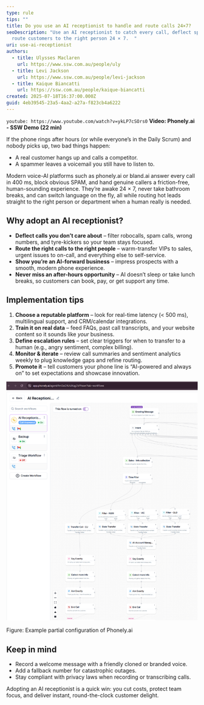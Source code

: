 ```yaml
---
type: rule
tips: ""
title: Do you use an AI receptionist to handle and route calls 24×7?
seoDescription: "Use an AI receptionist to catch every call, deflect spam, and
  route customers to the right person 24 × 7.  "
uri: use-ai-receptionist
authors:
  - title: Ulysses Maclaren
    url: https://www.ssw.com.au/people/uly
  - title: Levi Jackson
    url: https://www.ssw.com.au/people/levi-jackson
  - title: Kaique Biancatti
    url: https://ssw.com.au/people/kaique-biancatti
created: 2025-07-18T16:37:00.000Z
guid: 4eb39545-23a5-4aa2-a27a-f823cb4a6222
---
```

`youtube: https://www.youtube.com/watch?v=ykLP7cSOrs0`
**Video: Phonely.ai - SSW Demo (22 min)**

If the phone rings after hours (or while everyone’s in the Daily Scrum) and nobody picks up, two bad things happen:

* A real customer hangs up and calls a competitor. 
* A spammer leaves a voicemail you still have to listen to.

Modern voice-AI platforms such as phonely.ai or bland.ai answer every call in 400 ms, block obvious SPAM, and hand genuine callers a friction-free, human-sounding experience. They’re awake 24 × 7, never take bathroom breaks, and can switch language on the fly, all while routing hot leads straight to the right person or department when a human really is needed.

<!--endintro-->

## Why adopt an AI receptionist?

* **Deflect calls you don’t care about** – filter robocalls, spam calls, wrong numbers, and tyre-kickers so your team stays focused. 
* **Route the right calls to the right people** – warm-transfer VIPs to sales, urgent issues to on-call, and everything else to self-service. 
* **Show you’re an AI-forward business** – impress prospects with a smooth, modern phone experience. 
* **Never miss an after-hours opportunity** – AI doesn’t sleep or take lunch breaks, so customers can book, pay, or get support any time. 

## Implementation tips

1. **Choose a reputable platform** – look for real-time latency (< 500 ms), multilingual support, and CRM/calendar integrations. 
2. **Train it on real data** – feed FAQs, past call transcripts, and your website content so it sounds like *your* business. 
3. **Define escalation rules** – set clear triggers for when to transfer to a human (e.g., angry sentiment, complex billing). 
4. **Monitor & iterate** – review call summaries and sentiment analytics weekly to plug knowledge gaps and refine routing. 
5. **Promote it** – tell customers your phone line is “AI-powered and always on” to set expectations and showcase innovation.

![](phonely.png)

Figure: Example partial configuration of Phonely.ai

## Keep in mind

* Record a welcome message with a friendly cloned or branded voice. 
* Add a fallback number for catastrophic outages. 
* Stay compliant with privacy laws when recording or transcribing calls.

Adopting an AI receptionist is a quick win: you cut costs, protect team focus, and deliver instant, round-the-clock customer delight.
